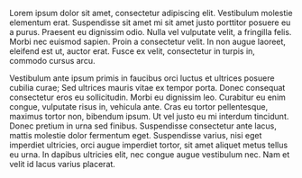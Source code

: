 Lorem ipsum dolor sit amet, consectetur adipiscing elit. Vestibulum molestie elementum erat. Suspendisse sit amet mi sit amet justo porttitor posuere eu a purus. Praesent eu dignissim odio. Nulla vel vulputate velit, a fringilla felis. Morbi nec euismod sapien. Proin a consectetur velit. In non augue laoreet, eleifend est ut, auctor erat. Fusce ex velit, consectetur in turpis in, commodo cursus arcu.

Vestibulum ante ipsum primis in faucibus orci luctus et ultrices posuere cubilia curae; Sed ultrices mauris vitae ex tempor porta. Donec consequat consectetur eros eu sollicitudin. Morbi eu dignissim leo. Curabitur eu enim congue, vulputate risus in, vehicula ante. Cras eu tortor pellentesque, maximus tortor non, bibendum ipsum. Ut vel justo eu mi interdum tincidunt. Donec pretium in urna sed finibus. Suspendisse consectetur ante lacus, mattis molestie dolor fermentum eget. Suspendisse varius, nisi eget imperdiet ultricies, orci augue imperdiet tortor, sit amet aliquet metus tellus eu urna. In dapibus ultricies elit, nec congue augue vestibulum nec. Nam et velit id lacus varius placerat.

